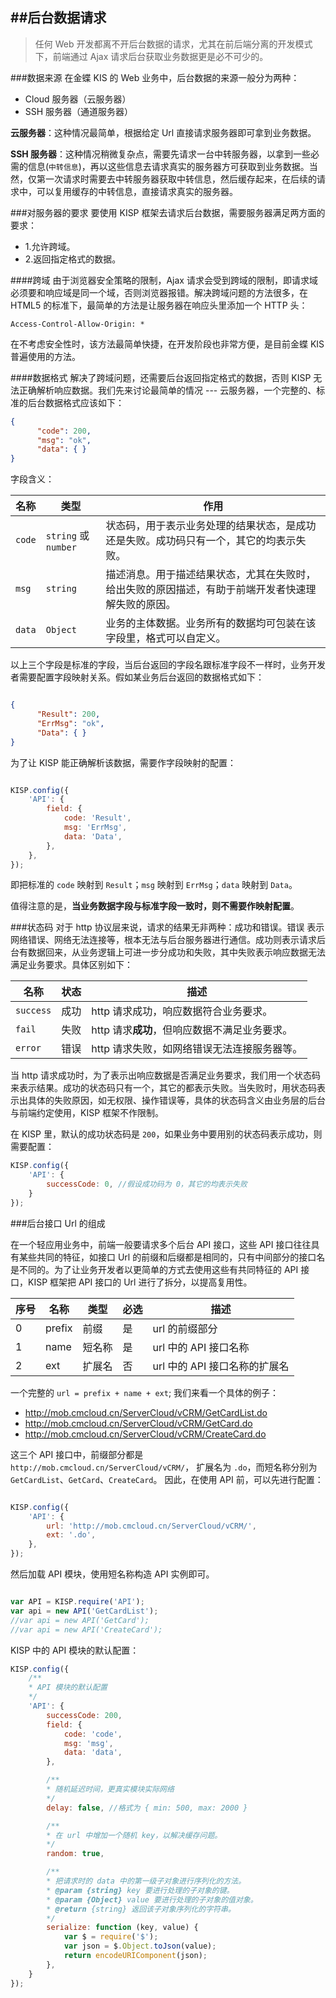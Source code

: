 ﻿
##后台数据请求
---------------------------------------------------------------

>任何 Web 开发都离不开后台数据的请求，尤其在前后端分离的开发模式下，前端通过 Ajax 请求后台获取业务数据更是必不可少的。

###数据来源
在金蝶 KIS 的 Web 业务中，后台数据的来源一般分为两种：
- Cloud 服务器（云服务器）
- SSH 服务器（通道服务器）


**云服务器**：这种情况最简单，根据给定 Url 直接请求服务器即可拿到业务数据。

**SSH 服务器**：这种情况稍微复杂点，需要先请求一台中转服务器，以拿到一些必需的信息(`中转信息`)，再以这些信息去请求真实的服务器方可获取到业务数据。当然，仅第一次请求时需要去中转服务器获取中转信息，然后缓存起来，在后续的请求中，可以复用缓存的中转信息，直接请求真实的服务器。

###对服务器的要求
要使用 KISP 框架去请求后台数据，需要服务器满足两方面的要求：
- 1.允许跨域。
- 2.返回指定格式的数据。

####跨域
由于浏览器安全策略的限制，Ajax 请求会受到跨域的限制，即请求域必须要和响应域是同一个域，否则浏览器报错。解决跨域问题的方法很多，在 HTML5 的标准下，最简单的方法是让服务器在响应头里添加一个 HTTP 头：

`Access-Control-Allow-Origin: *`

在不考虑安全性时，该方法最简单快捷，在开发阶段也非常方便，是目前金蝶 KIS 普遍使用的方法。

####数据格式
解决了跨域问题，还需要后台返回指定格式的数据，否则 KISP 无法正确解析响应数据。我们先来讨论最简单的情况 --- 云服务器，一个完整的、标准的后台数据格式应该如下：


``` json
{
      "code": 200,
      "msg": "ok",
      "data": { }
}

``` 



字段含义：

名称 | 类型 | 作用 
------ | ---- | ---- 
`code` | `string` 或 `number` | 状态码，用于表示业务处理的结果状态，是成功还是失败。成功码只有一个，其它的均表示失败。
`msg` | `string` | 描述消息。用于描述结果状态，尤其在失败时，给出失败的原因描述，有助于前端开发者快速理解失败的原因。
`data` | `Object` | 业务的主体数据。业务所有的数据均可包装在该字段里，格式可以自定义。

以上三个字段是标准的字段，当后台返回的字段名跟标准字段不一样时，业务开发者需要配置字段映射关系。假如某业务后台返回的数据格式如下：

``` json

{
      "Result": 200,
      "ErrMsg": "ok",
      "Data": { }
}


```


为了让 KISP 能正确解析该数据，需要作字段映射的配置：

``` javascript

KISP.config({
    'API': {
        field: {
            code: 'Result',
            msg: 'ErrMsg',
            data: 'Data',
        },
    },
});

```

即把标准的 `code` 映射到 `Result`；`msg` 映射到 `ErrMsg`；`data` 映射到 `Data`。

值得注意的是，**当业务数据字段与标准字段一致时，则不需要作映射配置**。

###状态码
对于 http 协议层来说，请求的结果无非两种：成功和错误。错误 表示网络错误、网络无法连接等，根本无法与后台服务器进行通信。成功则表示请求后台有数据回来，从业务逻辑上可进一步分成功和失败，其中失败表示响应数据无法满足业务要求。具体区别如下：

名称 | 状态 | 描述
------| ----- | ------
`success` | 成功 | http 请求成功，响应数据符合业务要求。
`fail` | 失败 | http 请求**成功**，但响应数据不满足业务要求。
`error` | 错误 | http 请求失败，如网络错误无法连接服务器等。


当 http 请求成功时，为了表示出响应数据是否满足业务要求，我们用一个状态码来表示结果。成功的状态码只有一个，其它的都表示失败。当失败时，用状态码表示出具体的失败原因，如无权限、操作错误等，具体的状态码含义由业务层的后台与前端约定使用，KISP 框架不作限制。

在 KISP 里，默认的成功状态码是 `200`，如果业务中要用别的状态码表示成功，则需要配置：

``` javascript
KISP.config({
	'API': {
	    successCode: 0, //假设成功码为 0，其它的均表示失败
    }
});

```

###后台接口 Url 的组成

在一个轻应用业务中，前端一般要请求多个后台 API 接口，这些 API 接口往往具有某些共同的特征，如接口 Url 的前缀和后缀都是相同的，只有中间部分的接口名是不同的。为了让业务开发者以更简单的方式去使用这些有共同特征的 API 接口，KISP 框架把 API 接口的 Url 进行了拆分，以提高复用性。

序号 | 名称 | 类型 | 必选 | 描述 
------| ---- |  ---- | ---- |----
0 | prefix | 前缀 | 是 | url 的前缀部分
1 | name | 短名称 | 是 |url 中的 API 接口名称
2 | ext | 扩展名 | 否 | url 中的 API 接口名称的扩展名

一个完整的 `url = prefix + name + ext`;
我们来看一个具体的例子：
- http://mob.cmcloud.cn/ServerCloud/vCRM/GetCardList.do
- http://mob.cmcloud.cn/ServerCloud/vCRM/GetCard.do
- http://mob.cmcloud.cn/ServerCloud/vCRM/CreateCard.do

这三个 API 接口中，前缀部分都是 `http://mob.cmcloud.cn/ServerCloud/vCRM/`，
扩展名为 `.do`，而短名称分别为 `GetCardList`、`GetCard`、`CreateCard`。
因此，在使用 API 前，可以先进行配置：

``` javascript

KISP.config({
	'API': {
		url: 'http://mob.cmcloud.cn/ServerCloud/vCRM/',
        ext: '.do',
	},
});
```
然后加载 API 模块，使用短名称构造 API 实例即可。

``` javascript

var API = KISP.require('API');
var api = new API('GetCardList');
//var api = new API('GetCard');
//var api = new API('CreateCard');

```




KISP 中的 API 模块的默认配置：
``` javascript
KISP.config({
    /**
    * API 模块的默认配置
    */
    'API': {
        successCode: 200,
        field: {
            code: 'code',
            msg: 'msg',
            data: 'data',
        },

        /**
        * 随机延迟时间，更真实模块实际网络
        */
        delay: false, //格式为 { min: 500, max: 2000 }

        /**
        * 在 url 中增加一个随机 key，以解决缓存问题。
        */
        random: true,

        /**
        * 把请求时的 data 中的第一级子对象进行序列化的方法。
        * @param {string} key 要进行处理的子对象的键。
        * @param {Object} value 要进行处理的子对象的值对象。
        * @return {string} 返回该子对象序列化的字符串。
        */
        serialize: function (key, value) {
            var $ = require('$');
            var json = $.Object.toJson(value);
            return encodeURIComponent(json);
        },
    }
});
``` 